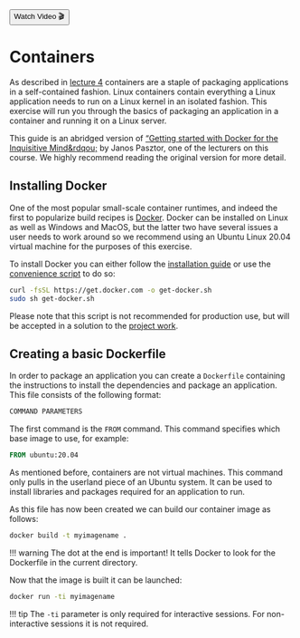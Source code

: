 <div class="download">
<a href="#"><button>Watch Video 🎬</button></a>
</div>

<h1>Containers</h1>

As described in [lecture 4](../../lectures/4-containers/index.md) containers are a staple of packaging applications in a self-contained fashion. Linux containers contain everything a Linux application needs to run on a Linux kernel in an isolated fashion. This exercise will run you through the basics of packaging an application in a container and running it on a Linux server.

This guide is an abridged version of [&ldquo;Getting started with Docker for the Inquisitive Mind&rdqou;](https://pasztor.at/blog/docker-for-beginners/) by Janos Pasztor, one of the lecturers on this course. We highly recommend reading the original version for more detail.

## Installing Docker

One of the most popular small-scale container runtimes, and indeed the first to popularize build recipes is [Docker](https://www.docker.com/). Docker can be installed on Linux as well as Windows and MacOS, but the latter two have several issues a user needs to work around so we recommend using an Ubuntu Linux 20.04 virtual machine for the purposes of this exercise.

To install Docker you can either follow the [installation guide](https://docs.docker.com/engine/install/ubuntu/) or use the [convenience script](https://docs.docker.com/engine/install/ubuntu/#install-using-the-convenience-script) to do so:

```bash
curl -fsSL https://get.docker.com -o get-docker.sh
sudo sh get-docker.sh
```

Please note that this script is not recommended for production use, but will be accepted in a solution to the [project work](../../projectwork/index.md).

## Creating a basic Dockerfile

In order to package an application you can create a `Dockerfile` containing the instructions to install the dependencies and package an application. This file consists of the following format:

```Dockerfile
COMMAND PARAMETERS
```

The first command is the `FROM` command. This command specifies which base image to use, for example:

```Dockerfile
FROM ubuntu:20.04
```

As mentioned before, containers are not virtual machines. This command only pulls in the userland piece of an Ubuntu system. It can be used to install libraries and packages required for an application to run.

As this file has now been created we can build our container image as follows:

```bash
docker build -t myimagename .
```

!!! warning
    The dot at the end is important! It tells Docker to look for the Dockerfile in the current directory.

Now that the image is built it can be launched:

```bash
docker run -ti myimagename
```

!!! tip
    The `-ti` parameter is only required for interactive sessions. For non-interactive sessions it is not required.

